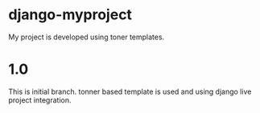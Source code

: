 # django-myproject
My project is developed using toner templates.

# 1.0

This is initial branch.
tonner based template is used and using django live project integration.
